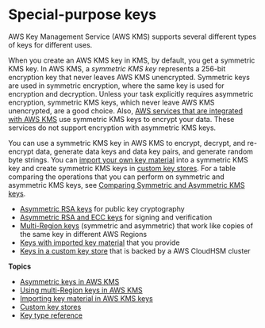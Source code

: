 # Special\-purpose keys<a name="key-types"></a>

AWS Key Management Service \(AWS KMS\) supports several different types of keys for different uses\.

When you create an AWS KMS key in KMS, by default, you get a symmetric KMS key\. In AWS KMS, a *symmetric KMS key* represents a 256\-bit encryption key that never leaves AWS KMS unencrypted\. Symmetric keys are used in symmetric encryption, where the same key is used for encryption and decryption\. Unless your task explicitly requires asymmetric encryption, symmetric KMS keys, which never leave AWS KMS unencrypted, are a good choice\. Also, [AWS services that are integrated with AWS KMS](https://aws.amazon.com/kms/features/#AWS_Service_Integration) use symmetric KMS keys to encrypt your data\. These services do not support encryption with asymmetric KMS keys\. 

You can use a symmetric KMS key in AWS KMS to encrypt, decrypt, and re\-encrypt data, generate data keys and data key pairs, and generate random byte strings\. You can [import your own key material](importing-keys.md) into a symmetric KMS key and create symmetric KMS keys in [custom key stores](custom-key-store-overview.md)\. For a table comparing the operations that you can perform on symmetric and asymmetric KMS keys, see [Comparing Symmetric and Asymmetric KMS keys](symm-asymm-compare.md)\.
+ [Asymmetric RSA keys](symmetric-asymmetric.md#asymmetric-cmks) for public key cryptography
+ [Asymmetric RSA and ECC keys](symmetric-asymmetric.md#asymmetric-cmks) for signing and verification
+ [Multi\-Region keys](multi-region-keys-overview.md) \(symmetric and asymmetric\) that work like copies of the same key in different AWS Regions
+ [Keys with imported key material](importing-keys.md) that you provide
+ [Keys in a custom key store](custom-key-store-overview.md) that is backed by a AWS CloudHSM cluster



**Topics**
+ [Asymmetric keys in AWS KMS](symmetric-asymmetric.md)
+ [Using multi\-Region keys in AWS KMS](multi-region-keys-overview.md)
+ [Importing key material in AWS KMS keys](importing-keys.md)
+ [Custom key stores](custom-key-store-overview.md)
+ [Key type reference](symm-asymm-compare.md)